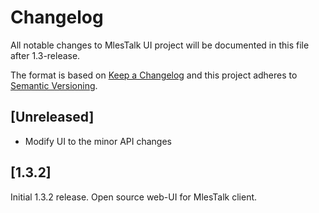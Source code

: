 # Changelog
All notable changes to MlesTalk UI project will be documented in this file after 1.3-release.

The format is based on [Keep a Changelog](http://keepachangelog.com/en/1.0.0/)
and this project adheres to [Semantic Versioning](http://semver.org/spec/v2.0.0.html).

## [Unreleased]

 * Modify UI to the minor API changes

## [1.3.2]

Initial 1.3.2 release. Open source  web-UI for MlesTalk client.
